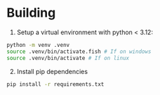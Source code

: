 # Building

1. Setup a virtual environment with python < 3.12:

```sh
python -m venv .venv
source .venv/bin/activate.fish # If on windows
source .venv/bin/activate # If on linux
```

2. Install pip dependencies

```sh
pip install -r requirements.txt
```
